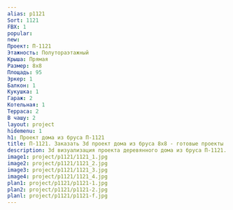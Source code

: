 ```yaml
---
alias: p1121
Sort: 1121
FBX: 1
popular: 
new: 
Проект: П-1121
Этажность: Полутораэтажный
Крыша: Прямая
Размер: 8х8
Площадь: 95
Эркер: 1
Балкон: 1
Кукушка: 1
Гараж: 2
Котельная: 1
Терраса: 2
В чашу: 2
layout: project
hidemenu: 1
h1: Проект дома из бруса П-1121
title: П-1121. Заказать 3d проект дома из бруса 8х8 - готовые проекты
description: 3d визуализация проекта деревянного дома из бруса П-1121. Площадь 95 м2, размер 8х8. Вы можете внести любые изменения в проект.
image1: project/p1121/1121_1.jpg
image2: project/p1121/1121_2.jpg
image3: project/p1121/1121_3.jpg
image4: project/p1121/1121_4.jpg
plan1: project/p1121/p1121-1.jpg
plan2: project/p1121/p1121-2.jpg
planl: project/p1121/p1121-f.jpg
---
```

